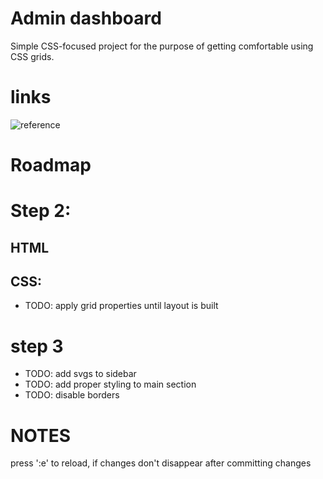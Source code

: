 # Admin dashboard

Simple CSS-focused project for the purpose of getting comfortable using CSS grids.

# links

![reference](https://cdn.statically.io/gh/TheOdinProject/curriculum/43cc6ab69fdfbef40d431a65677d2144668930ac/intermediate_html_css/grid/project_admin_dashboard/imgs/dashboard-project.png)

# Roadmap

# Step 2:

## HTML

## CSS:

- TODO: apply grid properties until layout is built

# step 3

- TODO: add svgs to sidebar
- TODO: add proper styling to main section
- TODO: disable borders

# NOTES

press ':e' to reload, if changes don't disappear after committing changes
